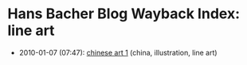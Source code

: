 # Hans Bacher Blog Wayback Index: line art

* 2010-01-07 (07:47): [chinese art 1](https://web.archive.org/web/https://one1more2time3.wordpress.com/2010/01/07/chinese-illustration-1/) (china, illustration, line art)